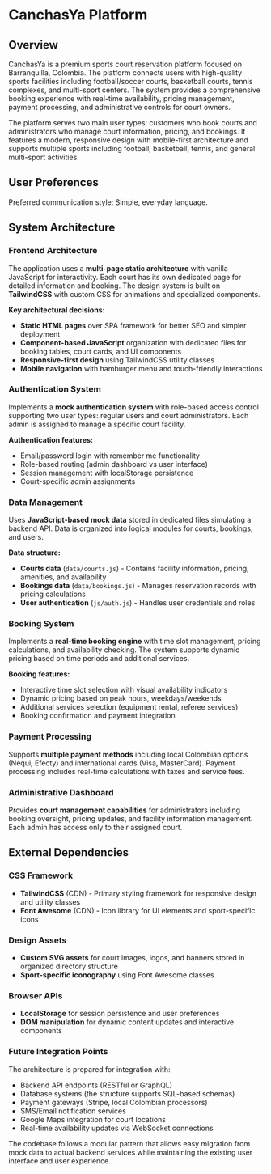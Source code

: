 # CanchasYa Platform

## Overview

CanchasYa is a premium sports court reservation platform focused on Barranquilla, Colombia. The platform connects users with high-quality sports facilities including football/soccer courts, basketball courts, tennis complexes, and multi-sport centers. The system provides a comprehensive booking experience with real-time availability, pricing management, payment processing, and administrative controls for court owners.

The platform serves two main user types: customers who book courts and administrators who manage court information, pricing, and bookings. It features a modern, responsive design with mobile-first architecture and supports multiple sports including football, basketball, tennis, and general multi-sport activities.

## User Preferences

Preferred communication style: Simple, everyday language.

## System Architecture

### Frontend Architecture
The application uses a **multi-page static architecture** with vanilla JavaScript for interactivity. Each court has its own dedicated page for detailed information and booking. The design system is built on **TailwindCSS** with custom CSS for animations and specialized components.

**Key architectural decisions:**
- **Static HTML pages** over SPA framework for better SEO and simpler deployment
- **Component-based JavaScript** organization with dedicated files for booking tables, court cards, and UI components
- **Responsive-first design** using TailwindCSS utility classes
- **Mobile navigation** with hamburger menu and touch-friendly interactions

### Authentication System
Implements a **mock authentication system** with role-based access control supporting two user types: regular users and court administrators. Each admin is assigned to manage a specific court facility.

**Authentication features:**
- Email/password login with remember me functionality
- Role-based routing (admin dashboard vs user interface)
- Session management with localStorage persistence
- Court-specific admin assignments

### Data Management
Uses **JavaScript-based mock data** stored in dedicated files simulating a backend API. Data is organized into logical modules for courts, bookings, and users.

**Data structure:**
- **Courts data** (`data/courts.js`) - Contains facility information, pricing, amenities, and availability
- **Bookings data** (`data/bookings.js`) - Manages reservation records with pricing calculations
- **User authentication** (`js/auth.js`) - Handles user credentials and roles

### Booking System
Implements a **real-time booking engine** with time slot management, pricing calculations, and availability checking. The system supports dynamic pricing based on time periods and additional services.

**Booking features:**
- Interactive time slot selection with visual availability indicators
- Dynamic pricing based on peak hours, weekdays/weekends
- Additional services selection (equipment rental, referee services)
- Booking confirmation and payment integration

### Payment Processing
Supports **multiple payment methods** including local Colombian options (Nequi, Efecty) and international cards (Visa, MasterCard). Payment processing includes real-time calculations with taxes and service fees.

### Administrative Dashboard
Provides **court management capabilities** for administrators including booking oversight, pricing updates, and facility information management. Each admin has access only to their assigned court.

## External Dependencies

### CSS Framework
- **TailwindCSS** (CDN) - Primary styling framework for responsive design and utility classes
- **Font Awesome** (CDN) - Icon library for UI elements and sport-specific icons

### Design Assets
- **Custom SVG assets** for court images, logos, and banners stored in organized directory structure
- **Sport-specific iconography** using Font Awesome classes

### Browser APIs
- **LocalStorage** for session persistence and user preferences
- **DOM manipulation** for dynamic content updates and interactive components

### Future Integration Points
The architecture is prepared for integration with:
- Backend API endpoints (RESTful or GraphQL)
- Database systems (the structure supports SQL-based schemas)
- Payment gateways (Stripe, local Colombian processors)
- SMS/Email notification services
- Google Maps integration for court locations
- Real-time availability updates via WebSocket connections

The codebase follows a modular pattern that allows easy migration from mock data to actual backend services while maintaining the existing user interface and user experience.